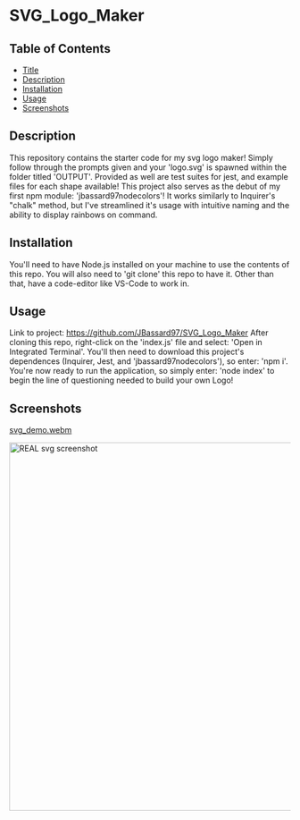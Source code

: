 # SVG_Logo_Maker

## Table of Contents

- [Title](#title)
- [Description](#description)
- [Installation](#installation)
- [Usage](#usage)
- [Screenshots](#screenshots)

## Description

This repository contains the starter code for my svg logo maker! Simply follow through the prompts given and your 'logo.svg' is spawned within the folder titled 'OUTPUT'. Provided as well are test suites for jest, and example files for each shape available! This project also serves as the debut of my first npm module: 'jbassard97nodecolors'! It works similarly to Inquirer's "chalk" method, but I've streamlined it's usage with intuitive naming and the ability to display rainbows on command.

## Installation

You'll need to have Node.js installed on your machine to use the contents of this repo. You will also need to 'git clone' this repo to have it. Other than that, have a code-editor like VS-Code to work in.

## Usage

Link to project: https://github.com/JBassard97/SVG_Logo_Maker
After cloning this repo, right-click on the 'index.js' file and select: 'Open in Integrated Terminal'. You'll then need to download this project's dependences (Inquirer, Jest, and 'jbassard97nodecolors'), so enter: 'npm i'. You're now ready to run the application, so simply enter: 'node index' to begin the line of questioning needed to build your own Logo!

## Screenshots

[svg_demo.webm](https://github.com/JBassard97/SVG_Logo_Maker/assets/142551579/26bacd93-c285-4af2-b0ff-59254c7da2b6)

<img width="659" alt="REAL svg screenshot" src="https://github.com/JBassard97/SVG_Logo_Maker/assets/142551579/d77ec43a-2c6e-4e78-8bd0-4458bc3a3dbc">
